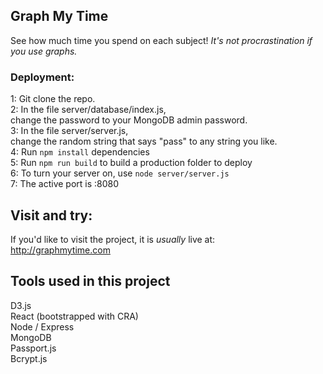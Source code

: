 ## Graph My Time

See how much time you spend on each subject!  *It's not procrastination if you use graphs.*

### Deployment:

1:  Git clone the repo.  
2:  In the file server/database/index.js,  
    change the password to your MongoDB admin password.  
3:  In the file server/server.js,  
    change the random string that says "pass" to any string you like.  
4:  Run `npm install` dependencies  
5:  Run `npm run build` to build a production folder to deploy  
6:  To turn your server on, use `node server/server.js`  
7:  The active port is :8080  


## Visit and try: 

If you'd like to visit the project, it is *usually* live at:  
http://graphmytime.com

## Tools used in this project
  
D3.js  
React (bootstrapped with CRA)  
Node / Express  
MongoDB  
Passport.js  
Bcrypt.js  
